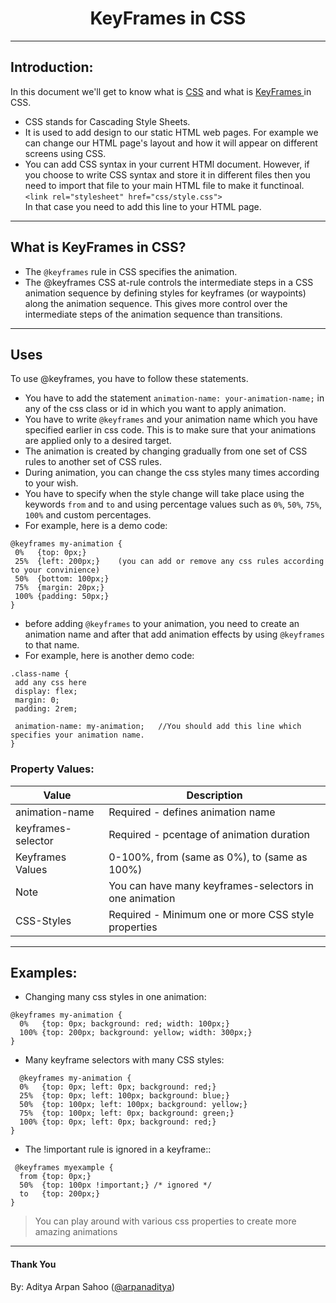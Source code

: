 <h1 align="center">KeyFrames in CSS</h1>

---
<h2>Introduction: </h2>
<p>In this document we'll get to know what is <a href="https://www.w3schools.com/css/css_intro.asp">CSS</a> and what is <a href="https://www.w3schools.com/cssref/css3_pr_animation-keyframes.asp">KeyFrames </a> in CSS.</p>

- CSS stands for Cascading Style Sheets.
- It is used to add design to our static HTML web pages. For example we can change our HTML page's layout and how it will appear on different screens using CSS.
- You can add CSS syntax in your current HTMl document. However, if you choose to write CSS syntax and store it in different files then you need to import that file to your 
  main HTML file to make it functinoal. <br>
  `<link rel="stylesheet" href="css/style.css">` <br> In that case you need to add this line to your HTML page.

---
<h2>What is KeyFrames in CSS?</h2>

- The `@keyframes` rule in CSS specifies the animation.
- The @keyframes CSS at-rule controls the intermediate steps in a CSS animation sequence by defining styles for keyframes (or waypoints) along the animation sequence. This gives
  more control over the intermediate steps of the animation sequence than transitions.
---
<h2>Uses</h2>
<p>To use @keyframes, you have to follow these statements.</p>

- You have to add the statement `animation-name: your-animation-name;` in any of the css class or id in which you want to apply animation.
- You have to write `@keyframes` and your animation name which you have specified earlier in css code. This is to make sure that your animations are applied only to a desired 
  target.
- The animation is created by changing gradually from one set of CSS rules to another set of CSS rules.
- During animation, you can change the css styles many times according to your wish.
- You have to specify when the style change will take place using the keywords `from` and `to` and using percentage values such as `0%`, `50%`, `75%`, `100%` and 
  custom percentages.
- For example, here is a demo code: <br>
 ``` 
 @keyframes my-animation {
  0%   {top: 0px;}
  25%  {left: 200px;}    (you can add or remove any css rules according to your convinience)
  50%  {bottom: 100px;}
  75%  {margin: 20px;}
  100% {padding: 50px;}
}
```
- before adding `@keyframes` to your animation, you need to create an animation name and after that add animation effects by using `@keyframes` to that name.
- For example, here is another demo code: <br>

 ``` 
 .class-name {
  add any css here
  display: flex;
  margin: 0;
  padding: 2rem;
  
  animation-name: my-animation;   //You should add this line which specifies your animation name.
}
```

### Property Values: 

| Value | Description |
| --- | --- |
| animation-name | Required - defines animation name |
| keyframes-selector | Required - pcentage of animation duration |
| Keyframes Values | 0-100%, from (same as 0%), to (same as 100%) |
| Note | You can have many keyframes-selectors in one animation |
| CSS-Styles | Required - Minimum one or more CSS style properties |

---
<h2>Examples: </h2>

- Changing many css styles in one animation:
```
@keyframes my-animation {
  0%   {top: 0px; background: red; width: 100px;}
  100% {top: 200px; background: yellow; width: 300px;}
}
```
- Many keyframe selectors with many CSS styles:
```
  @keyframes my-animation {
  0%   {top: 0px; left: 0px; background: red;}
  25%  {top: 0px; left: 100px; background: blue;}
  50%  {top: 100px; left: 100px; background: yellow;}
  75%  {top: 100px; left: 0px; background: green;}
  100% {top: 0px; left: 0px; background: red;}
}
```

- The !important rule is ignored in a keyframe::
```
 @keyframes myexample {
  from {top: 0px;}
  50%  {top: 100px !important;} /* ignored */
  to   {top: 200px;}
}
```
> You can play around with various css properties to create more amazing animations
---

<h4>Thank You</h4>
<p>By: Aditya Arpan Sahoo (<a href="https://github.com/arpanaditya">@arpanaditya</a>)</p>
